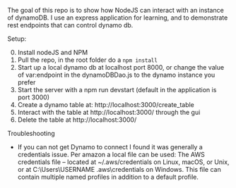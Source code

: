The goal of this repo is to show how NodeJS can interact with an instance of dynamoDB. I use an express application for learning, and to demonstrate rest endpoints that can control dynamo db. 

Setup:

0. Install nodeJS and NPM
1. Pull the repo, in the root folder do a ```npm install```
2. Start up a local dynamo db at localhost port 8000, or change the value of var:endpoint in the dynamoDBDao.js to the dynamo instance you prefer
3. Start the server with a npm run devstart (default in the application is port 3000)
4. Create a dynamo table at: http://localhost:3000/create_table
5. Interact with the table at http://localhost:3000/ through the gui
6. Delete the table at http://localhost:3000/


Troubleshooting
- If you can not get Dynamo to connect I found it was generally a credentials issue. Per amazon a local file can be used:
The AWS credentials file – located at ~/.aws/credentials on Linux, macOS, or Unix, or at C:\Users\USERNAME \.aws\credentials on Windows. This file can contain multiple named profiles in addition to a default profile.
